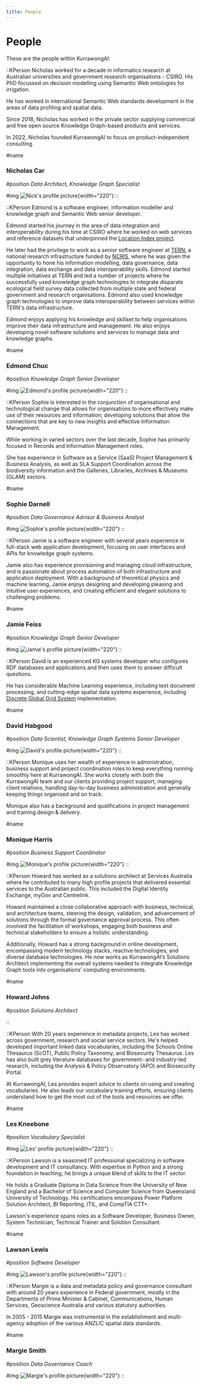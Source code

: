 ```yaml
---
title: People
---
```

# People

These are the people within KurrawongAI:

::KPerson
Nicholas worked for a decade in informatics research at Australian universities and government research organisations - CSIRO. His PhD focussed on decision modelling using Semantic Web ontologies for irrigation.

He has worked in international Semantic Web standards development in the areas of data profiling and spatial data.

Since 2018, Nicholas has worked in the private sector supplying commercial and free open source Knowledge Graph-based products and services.

In 2022, Nicholas founded KurrawongAI to focus on product-independent consulting.

#name
### Nicholas Car

#position
_Data Architect, Knowledge Graph Specialist_

#img
![Nick's profile picture](/img/nick.jpg){width="220"}
::

::KPerson
Edmond is a software engineer, information modeller and knowledge graph and Semantic Web senior developer.

Edmond started his journey in the area of data integration and interoperability during his time at CSIRO where he worked on web services and reference datasets that underpinned the [Location Index project](https://www.ga.gov.au/locationindex).

He later had the privilege to work as a senior software engineer at [TERN](https://www.tern.org.au/), a national research infrastructure funded by [NCRIS](https://www.education.gov.au/ncris), where he was given the opportunity to hone his information modelling, data governance, data integration, data exchange and data interoperability skills. Edmond started multiple initiatives at TERN and led a number of projects where he successfully used knowledge graph technologies to integrate disparate ecological field survey data collected from multiple state and federal government and research organisations. Edmond also used knowledge graph technologies to improve data interoperability between services within TERN's data infrastructure.

Edmond enjoys applying his knowledge and skillset to help organisations improve their data infrastructure and management. He also enjoys developing novel software solutions and services to manage data and knowledge graphs.

#name
### Edmond Chuc

#position
_Knowledge Graph Senior Developer_

#img
![Edmond's profile picture](/img/edmond.jpg){width="220"}
::

::KPerson
Sophie is interested in the conjunction of organisational and technological change that allows for organisations to more effectively make use of their resources and information; developing solutions that allow the connections that are key to new insights and effective Information Management.

While working in varied sectors over the last decade, Sophie has primarily focused in Records and Information Management roles.

She has experience in Software as a Service (SaaS) Project Management & Business Analysis, as well as SLA Support Coordination across the biodiversity information and the Galleries, Libraries, Archives & Museums (GLAM) sectors.

#name
### Sophie Darnell

#position
_Data Governance Advisor & Business Analyst_

#img
![Sophie's profile picture](/img/sophie.jpg){width="220"}
::

::KPerson
Jamie is a software engineer with several years experience in full-stack web application development, focusing on user interfaces and APIs for knowledge graph systems. 

Jamie also has experience provisioning and managing cloud infrastructure, and is passionate about process automation of both infrastructure and application deployment. With a background of theoretical physics and machine learning, Jamie enjoys designing and developing pleasing and intuitive user experiences, and creating efficient and elegant solutions to challenging problems.

#name
### Jamie Feiss

#position
_Knowledge Graph Senior Developer_

#img
![Jamie's profile picture](/img/jamie.jpg){width="220"}
::

::KPerson
David is an experienced KG systems developer who configures RDF databases and applications and then uses them to answer difficult questions.

He has considerable Machine Learning experience, including text document processing, and cutting-edge spatial data systems experience, including [Discrete Global Grid System](https://en.wikipedia.org/wiki/Discrete_global_grid) implementation.

#name
### David Habgood

#position
_Data Scientist, Knowledge Graph Systems Senior Developer_

#img
![David's profile picture](/img/david.jpg){width="220"}
::

::KPerson
Monique uses her wealth of experience in administration, business support and project coordination roles to keep everything running smoothly here at KurrawongAI. She works closely with both the KurrawongAI team and our clients providing project support, managing client relations, handling day-to-day business administration and generally keeping things organised and on track.

Monique also has a background and qualifications in project management and training design & delivery.

#name
### Monique Harris

#position
_Business Support Coordinator_

#img
![Monique's profile picture](/img/Monique.jpg){width="220"}
::

::KPerson
Howard has worked as a solutions architect at Services Australia where he contributed to many high profile projects that delivered essential services to the Australian public. This included the Digital Identity Exchange, myGov and Centrelink.

Howard maintained a close collaborative approach with business, technical, and architecture teams, steering the design, validation, and advancement of solutions through the formal governance approval process. This often involved the facilitation of workshops, engaging both business and technical stakeholders to ensure a holistic understanding.

Additionally, Howard has a strong background in online development, encompassing modern technology stacks, reactive technologies, and diverse database technologies. He now works as KurrawongAI’s Solutions Architect implementing the overall systems needed to integrate Knowledge Graph tools into organisations’ computing environments.

#name
### Howard Johns

#position
_Solutions Architect_

<!-- #img
![Howard's profile picture](/img/howard.jpg){width="220"} -->
::

::KPerson
With 20 years experience in metadata projects, Les has worked across government, research and social service sectors. He's helped developed important linked data vocabularies, including the Schools Online Thesaurus (ScOT), Public Policy Taxonomy, and Biosecurity Thesaurus. Les has also built grey literature databases for government- and industry-led research, including the Analysis & Policy Observatory (APO) and Biosecurity Portal.

At KurrawongAI, Les provides expert advice to clients on using and creating vocabularies. He also leads our vocabulary training efforts, ensuring clients understand how to get the most out of the tools and resources we offer. 

#name
### Les Kneebone

#position
_Vocabulary Specialist_

#img
![Les' profile picture](/img/les.jpg){width="220"}
::

::KPerson
Lawson is a seasoned IT professional specializing in software development and IT consultancy. With expertise in Python and a strong foundation in teaching, he brings a unique blend of skills to the IT sector.

He holds a Graduate Diploma in Data Science from the University of New England and a Bachelor of Science and Computer Science from Queensland University of Technology. His certifications encompass Power Platform Solution Architect, BI Reporting, ITIL, and CompTIA CTT+.

Lawson's experience spans roles as a Software Developer, Business Owner, System Technician, Technical Trainer and Solution Consultant.

#name
### Lawson Lewis

#position
_Software Developer_

#img
![Lawson's profile picture](/img/lawson.jpg){width="220"}
::

::KPerson
Margie is a data and metadata policy and governance consultant with around 20 years experience in Federal government, mostly in the Departments of Prime Minister & Cabinet, Communications, Human Services, Geoscience Australia and various statutory authorities.

In 2005 - 2015 Margie was instrumental in the establishment and multi-agency adoption of the various ANZLIC spatial data standards.

#name
### Margie Smith

#position
_Data Governance Coach_

#img
![Margie's profile picture](/img/Margie.jpg){width="220"}
::

